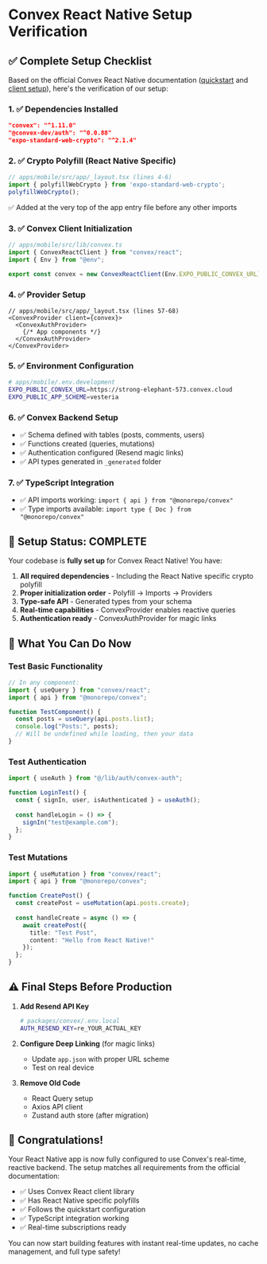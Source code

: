 # Convex React Native Setup Verification

## ✅ Complete Setup Checklist

Based on the official Convex React Native documentation ([quickstart](https://docs.convex.dev/quickstart/react-native) and [client setup](https://docs.convex.dev/client/react-native)), here's the verification of our setup:

### 1. ✅ Dependencies Installed
```json
"convex": "^1.11.0"
"@convex-dev/auth": "^0.0.88"
"expo-standard-web-crypto": "^2.1.4"
```

### 2. ✅ Crypto Polyfill (React Native Specific)
```typescript
// apps/mobile/src/app/_layout.tsx (lines 4-6)
import { polyfillWebCrypto } from 'expo-standard-web-crypto';
polyfillWebCrypto();
```
✅ Added at the very top of the app entry file before any other imports

### 3. ✅ Convex Client Initialization
```typescript
// apps/mobile/src/lib/convex.ts
import { ConvexReactClient } from "convex/react";
import { Env } from "@env";

export const convex = new ConvexReactClient(Env.EXPO_PUBLIC_CONVEX_URL);
```

### 4. ✅ Provider Setup
```tsx
// apps/mobile/src/app/_layout.tsx (lines 57-68)
<ConvexProvider client={convex}>
  <ConvexAuthProvider>
    {/* App components */}
  </ConvexAuthProvider>
</ConvexProvider>
```

### 5. ✅ Environment Configuration
```bash
# apps/mobile/.env.development
EXPO_PUBLIC_CONVEX_URL=https://strong-elephant-573.convex.cloud
EXPO_PUBLIC_APP_SCHEME=vesteria
```

### 6. ✅ Convex Backend Setup
- ✅ Schema defined with tables (posts, comments, users)
- ✅ Functions created (queries, mutations)
- ✅ Authentication configured (Resend magic links)
- ✅ API types generated in `_generated` folder

### 7. ✅ TypeScript Integration
- ✅ API imports working: `import { api } from "@monorepo/convex"`
- ✅ Type imports available: `import type { Doc } from "@monorepo/convex"`

## 🎯 Setup Status: COMPLETE

Your codebase is **fully set up** for Convex React Native! You have:

1. **All required dependencies** - Including the React Native specific crypto polyfill
2. **Proper initialization order** - Polyfill → Imports → Providers
3. **Type-safe API** - Generated types from your schema
4. **Real-time capabilities** - ConvexProvider enables reactive queries
5. **Authentication ready** - ConvexAuthProvider for magic links

## 🚀 What You Can Do Now

### Test Basic Functionality
```typescript
// In any component:
import { useQuery } from "convex/react";
import { api } from "@monorepo/convex";

function TestComponent() {
  const posts = useQuery(api.posts.list);
  console.log("Posts:", posts);
  // Will be undefined while loading, then your data
}
```

### Test Authentication
```typescript
import { useAuth } from "@/lib/auth/convex-auth";

function LoginTest() {
  const { signIn, user, isAuthenticated } = useAuth();
  
  const handleLogin = () => {
    signIn("test@example.com");
  };
}
```

### Test Mutations
```typescript
import { useMutation } from "convex/react";
import { api } from "@monorepo/convex";

function CreatePost() {
  const createPost = useMutation(api.posts.create);
  
  const handleCreate = async () => {
    await createPost({
      title: "Test Post",
      content: "Hello from React Native!"
    });
  };
}
```

## ⚠️ Final Steps Before Production

1. **Add Resend API Key**
   ```bash
   # packages/convex/.env.local
   AUTH_RESEND_KEY=re_YOUR_ACTUAL_KEY
   ```

2. **Configure Deep Linking** (for magic links)
   - Update `app.json` with proper URL scheme
   - Test on real device

3. **Remove Old Code**
   - React Query setup
   - Axios API client
   - Zustand auth store (after migration)

## 🎉 Congratulations!

Your React Native app is now fully configured to use Convex's real-time, reactive backend. The setup matches all requirements from the official documentation:

- ✅ Uses Convex React client library
- ✅ Has React Native specific polyfills
- ✅ Follows the quickstart configuration
- ✅ TypeScript integration working
- ✅ Real-time subscriptions ready

You can now start building features with instant real-time updates, no cache management, and full type safety!